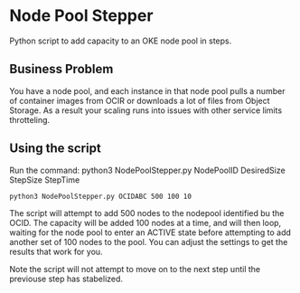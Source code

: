 # Node Pool Stepper
Python script to add capacity to an OKE node pool in steps.

## Business Problem
You have a node pool, and each instance in that node pool pulls a number of 
container images from OCIR or downloads a lot of files from Object Storage.
As a result your scaling runs into issues with other service limits throtteling.

## Using the script
Run the command:
python3 NodePoolStepper.py NodePoolID DesiredSize StepSize StepTime
```
python3 NodePoolStepper.py OCIDABC 500 100 10
```
The script will attempt to add 500 nodes to the nodepool identified bu the OCID. 
The capacity will be added 100 nodes at a time, and will then loop, waiting for the 
node pool to enter an ACTIVE state before attempting to add another set of 100 
nodes to the pool. You can adjust the settings to get the results that work for you.

Note the script will not attempt to move on to the next step until the previouse step has stabelized.

